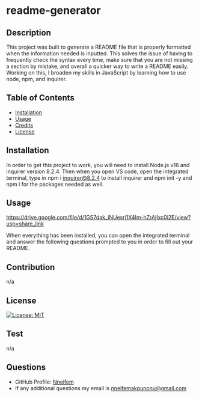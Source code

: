# readme-generator

## Description
This project was built to generate a README file that is properly formatted when the information needed is inputted. This solves the issue of having to frequently check the syntax every time, make sure that you are not missing a section by mistake, and overall a quicker way to write a README easily. Working on this, I broaden my skills in JavaScript by learning how to use node, npm, and inquirer.

## Table of Contents
- [Installation](#installation)
- [Usage](#usage)
- [Credits](#credits)
- [License](#license)

## Installation
In order to get this project to work, you will need to install Node.js v16 and inquirer version 8.2.4. Then when you open VS code, open the integrated terminal, type in npm i inquirer@8.2.4 to install inquirer and npm init -y and npm i for the packages needed as well.

## Usage
https://drive.google.com/file/d/1GS7dak_iNUesrj1X4lm-hZrAjIxc0i2E/view?usp=share_link

When everything has been installed, you can open the integrated terminal and answer the following questions prompted to you in order to fill out your README.

## Contribution 
n/a

## License
[![License: MIT](https://img.shields.io/badge/License-MIT-yellow.svg)](https://opensource.org/licenses/MIT)

## Test
n/a
    
## Questions
- GitHub Profile: [Nneifem](https://github.com/Nneifem)
- If any additional questions my email is nneifemakpunonu@gmail.com
